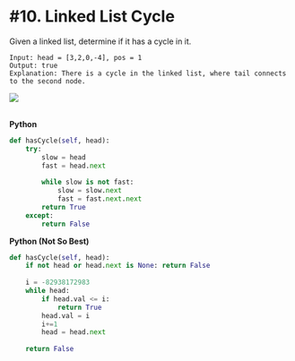 # #10. Linked List Cycle

Given a linked list, determine if it has a cycle in it.

```
Input: head = [3,2,0,-4], pos = 1
Output: true
Explanation: There is a cycle in the linked list, where tail connects to the second node.
```

<img src="https://assets.leetcode.com/uploads/2018/12/07/circularlinkedlist.png"><br><br>

**Python**
```python
def hasCycle(self, head):
    try:
        slow = head
        fast = head.next
        
        while slow is not fast:
            slow = slow.next
            fast = fast.next.next
        return True
    except:
        return False
```

**Python (Not So Best)**
```python
def hasCycle(self, head):
    if not head or head.next is None: return False
    
    i = -82938172983
    while head:
        if head.val <= i: 
            return True
        head.val = i
        i+=1
        head = head.next
    
    return False
```
